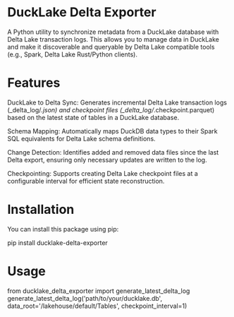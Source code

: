 # DuckLake Delta Exporter
A Python utility to synchronize metadata from a DuckLake database with Delta Lake transaction logs. This allows you to manage data in DuckLake and make it discoverable and queryable by Delta Lake compatible tools (e.g., Spark, Delta Lake Rust/Python clients).

# Features
DuckLake to Delta Sync: Generates incremental Delta Lake transaction logs (_delta_log/*.json) and checkpoint files (_delta_log/*.checkpoint.parquet) based on the latest state of tables in a DuckLake database.

Schema Mapping: Automatically maps DuckDB data types to their Spark SQL equivalents for Delta Lake schema definitions.

Change Detection: Identifies added and removed data files since the last Delta export, ensuring only necessary updates are written to the log.

Checkpointing: Supports creating Delta Lake checkpoint files at a configurable interval for efficient state reconstruction.

# Installation
You can install this package using pip:

pip install ducklake-delta-exporter



# Usage

from ducklake_delta_exporter import generate_latest_delta_log
generate_latest_delta_log('path/to/your/ducklake.db', data_root='/lakehouse/default/Tables', checkpoint_interval=1)

